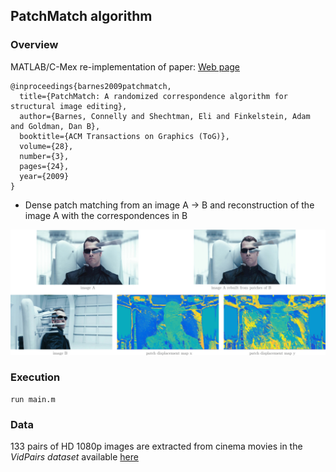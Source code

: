 ## PatchMatch algorithm

### Overview 

MATLAB/C-Mex re-implementation of paper:    [Web page](https://gfx.cs.princeton.edu/pubs/Barnes_2009_PAR/)
```
@inproceedings{barnes2009patchmatch,
  title={PatchMatch: A randomized correspondence algorithm for structural image editing},
  author={Barnes, Connelly and Shechtman, Eli and Finkelstein, Adam and Goldman, Dan B},
  booktitle={ACM Transactions on Graphics (ToG)},
  volume={28},
  number={3},
  pages={24},
  year={2009}
}
```

- Dense patch matching from an image A -> B and reconstruction of the image A with the correspondences in B

![image](./Figures/pm_method.png)


### Execution

```
run main.m
```


### Data

133 pairs of HD 1080p images are extracted from cinema movies in the *VidPairs dataset* available [here](http://www.cs.haifa.ac.il/~skorman/CSH/index.html) 
